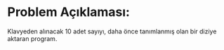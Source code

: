 # Problem Açıklaması:
Klavyeden alınacak 10 adet sayıyı, daha önce tanımlanmış olan bir diziye aktaran program.